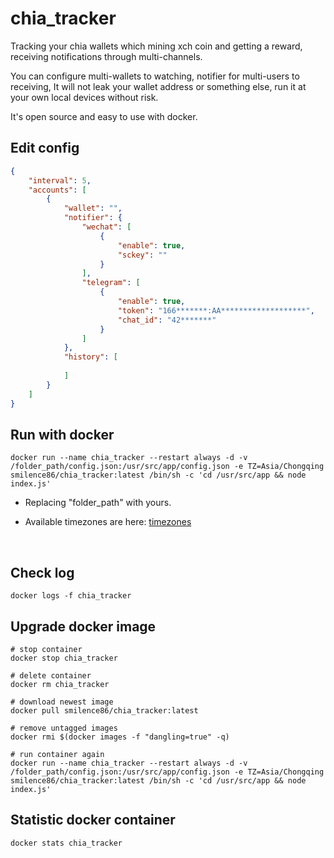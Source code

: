 # chia_tracker

Tracking your chia wallets which mining xch coin and getting a reward, receiving notifications through multi-channels.

You can configure multi-wallets to watching, notifier for multi-users to receiving, It will not leak your wallet address or something else, run it at your own local devices without risk.

It's open source and easy to use with docker.

## Edit config
```json
{
    "interval": 5,
    "accounts": [
        {
            "wallet": "",
            "notifier": {
                "wechat": [
                    {
                        "enable": true,
                        "sckey": ""
                    }
                ],
                "telegram": [
                    {
                        "enable": true,
                        "token": "166*******:AA*******************",
                        "chat_id": "42*******"
                    }
                ]
            },
            "history": [
                
            ]
        }
    ]
}

```

## Run with docker
```{r, engine='sh', count_lines}
docker run --name chia_tracker --restart always -d -v /folder_path/config.json:/usr/src/app/config.json -e TZ=Asia/Chongqing smilence86/chia_tracker:latest /bin/sh -c 'cd /usr/src/app && node index.js'
```
* Replacing "folder_path" with yours.

* Available timezones are here: [timezones](https://en.wikipedia.org/wiki/List_of_tz_database_time_zones)
  
&nbsp;  

## Check log
```{r, engine='sh', count_lines}
docker logs -f chia_tracker
```

## Upgrade docker image
```{r, engine='sh', count_lines}
# stop container
docker stop chia_tracker

# delete container
docker rm chia_tracker

# download newest image
docker pull smilence86/chia_tracker:latest

# remove untagged images
docker rmi $(docker images -f "dangling=true" -q)

# run container again
docker run --name chia_tracker --restart always -d -v /folder_path/config.json:/usr/src/app/config.json -e TZ=Asia/Chongqing smilence86/chia_tracker:latest /bin/sh -c 'cd /usr/src/app && node index.js'
```

## Statistic docker container
```{r, engine='sh', count_lines}
docker stats chia_tracker
```

